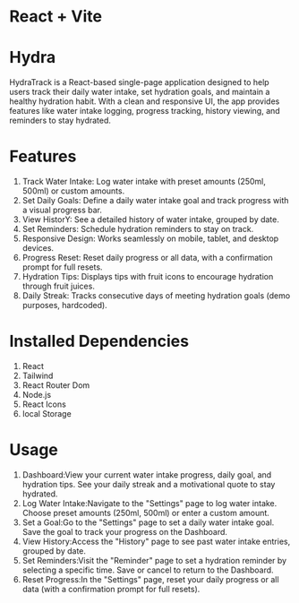 # React + Vite

# Hydra

HydraTrack is a React-based single-page application designed to help users track their daily water intake, set hydration goals, and maintain a healthy hydration habit. With a clean and responsive UI, the app provides features like water intake logging, progress tracking, history viewing, and reminders to stay hydrated.

# Features
1. Track Water Intake: Log water intake with preset amounts (250ml, 500ml) or custom amounts.
2. Set Daily Goals: Define a daily water intake goal and track progress with a visual progress bar.
3. View HistorY: See a detailed history of water intake, grouped by date.
4. Set Reminders: Schedule hydration reminders to stay on track.
5. Responsive Design: Works seamlessly on mobile, tablet, and desktop devices.
6. Progress Reset: Reset daily progress or all data, with a confirmation prompt for full resets.
7. Hydration Tips: Displays tips with fruit icons to encourage hydration through fruit juices.
8. Daily Streak: Tracks consecutive days of meeting hydration goals (demo purposes, hardcoded).

# Installed Dependencies
1. React
2. Tailwind
3. React Router Dom
4. Node.js
5. React Icons
6. local Storage

# Usage
1. Dashboard:View your current water intake progress, daily goal, and hydration tips.
    See your daily streak and a motivational quote to stay hydrated.
2. Log Water Intake:Navigate to the "Settings" page to log water intake.
    Choose preset amounts (250ml, 500ml) or enter a custom amount.
3. Set a Goal:Go to the "Settings" page to set a daily water intake goal.
    Save the goal to track your progress on the Dashboard.
4. View History:Access the "History" page to see past water intake entries, grouped by date.
5. Set Reminders:Visit the "Reminder" page to set a hydration reminder by selecting a specific time.
    Save or cancel to return to the Dashboard.
6. Reset Progress:In the "Settings" page, reset your daily progress or all data (with a confirmation prompt for full resets).